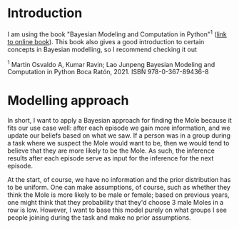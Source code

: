# Introduction
I am using the book "Bayesian Modeling and Computation in Python"<sup>1</sup>
([link to online book](https://bayesiancomputationbook.com/welcome.html#)). This book also gives a good introduction to
certain concepts in Bayesian modelling, so I recommend checking it out

<sup>1</sup> Martin Osvaldo A, Kumar Ravin; Lao Junpeng Bayesian Modeling and Computation in Python Boca Ratón, 2021. ISBN 978-0-367-89436-8

# Modelling approach
In short, I want to apply a Bayesian approach for finding the Mole because it fits our use case well: after each episode
we gain more information, and we update our beliefs based on what we saw. If a person was in a group during a task where
we suspect the Mole would want to be, then we would tend to believe that they are more likely to be the Mole. As such,
the inference results after each episode serve as input for the inference for the next episode.

At the start, of course, we have no information and the prior distribution has to be uniform. One can make assumptions,
of course, such as whether they think the Mole is more likely to be male or female; based on previous years, one might
think that they probability that they'd choose 3 male Moles in a row is low. However, I want to base this model purely
on what groups I see people joining during the task and make no prior assumptions.
